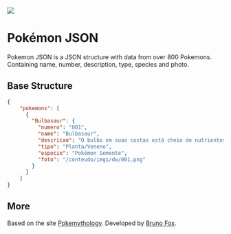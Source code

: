 ![](https://wallpapers.com/images/featured/qmcgnudvclph45ia.jpg)
# Pokémon JSON

Pokemon JSON is a JSON structure with data from over 800 Pokemons. Containing name, number, description, type, species and photo.

## Base Structure

```json
{
    "pokemons": [
      {
        "Bulbasaur": {
          "numero": "001",
          "name": "Bulbasaur",
          "descricao": "O bulbo em suas costas está cheio de nutrientes. Nele, Bulbasaur armazena suas energias. O bulbo vai crescendo à medida que envelhece porque ele absorve os raios de sol.",
          "tipo": "Planta/Veneno",
          "especie": "Pokémon Semente",
          "foto": "/conteudo/imgs/dw/001.png"
        }
      }
    ]     
}
```

## More

Based on the site [Pokemythology](https://pokemythology.net/conteudo/pokemon/lista01.htm).
Developed by [Bruno Fox](https://www.instagram.com/brunofox_oficial/).
